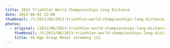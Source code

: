 ```yaml
---
title: 2013 Triathlon World Championships Long Distance
date: 2013-06-02 12:00
thumbnail: /t/2013/06/2013-triathlon-world-championships-long-distance/95-age-group-medal-ceremony-112.jpg
photos:
  - original: /2013/06/2013-triathlon-world-championships-long-distance/95-age-group-medal-ceremony-112.jpg
    thumbnail: /t/2013/06/2013-triathlon-world-championships-long-distance/95-age-group-medal-ceremony-112.jpg
    title: 95-Age Group Medal ceremony 112
---
```

